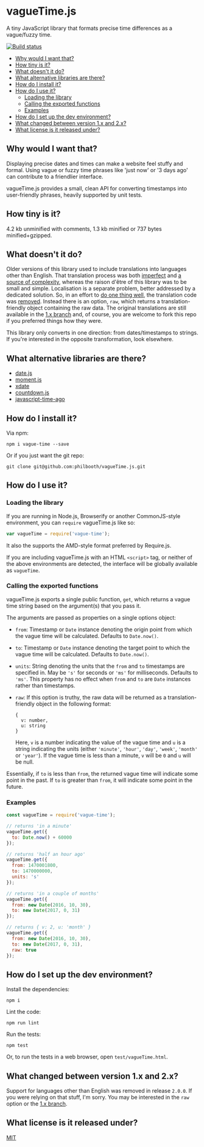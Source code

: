 # vagueTime.js

A tiny JavaScript library
that formats precise time differences
as a vague/fuzzy time.

[![Build status](https://secure.travis-ci.org/philbooth/vagueTime.js.png?branch=master)](http://travis-ci.org/#!/philbooth/vagueTime.js)

* [Why would I want that?](#why-would-i-want-that)
* [How tiny is it?](#how-tiny-is-it)
* [What doesn't it do?](#what-doesnt-it-do)
* [What alternative libraries are there?](#what-alternative-libraries-are-there)
* [How do I install it?](#how-do-i-install-it)
* [How do I use it?](#how-do-i-use-it)
  * [Loading the library](#loading-the-library)
  * [Calling the exported functions](#calling-the-exported-functions)
  * [Examples](#examples)
* [How do I set up the dev environment?](#how-do-i-set-up-the-dev-environment)
* [What changed between version 1.x and 2.x?](#what-changed-between-version-1x-and-2x)
* [What license is it released under?](#what-license-is-it-released-under)

## Why would I want that?

Displaying precise dates and times
can make a website feel stuffy and formal.
Using vague or fuzzy time phrases
like 'just now' or '3 days ago'
can contribute to a friendlier interface.

vagueTime.js provides a small, clean API
for converting timestamps
into user-friendly phrases,
heavily supported by unit tests.

## How tiny is it?

4.2 kb unminified with comments,
1.3 kb minified or
737 bytes minified+gzipped.

## What doesn't it do?

Older versions of this library
used to include translations into languages
other than English.
That translation process
was both [imperfect](https://github.com/philbooth/vagueTime.js/issues/21)
and [a source of complexity](https://github.com/philbooth/vagueTime.js/issues/8),
whereas the raison d'être of this library
was to be small and simple.
Localisation is a separate problem,
better addressed by a dedicated solution.
So, in an effort to [do one thing well](https://en.wikipedia.org/wiki/Unix_philosophy),
the translation code was [removed](https://github.com/philbooth/vagueTime.js/commit/fb0fd502c1a0d807fc2ec89cc0a40be8beeb4893).
Instead there is an option, `raw`,
which returns a translation-friendly object
containing the raw data.
The original translations are still available
in the [1.x branch](https://github.com/philbooth/vagueTime.js/tree/1.x) and,
of course,
you are welcome to fork this repo
if you preferred things
how they were.

This library only converts
in one direction:
from dates/timestamps
to strings.
If you're interested
in the opposite transformation,
look elsewhere.

## What alternative libraries are there?

* [date.js](http://www.datejs.com/)
* [moment.js](http://momentjs.com/)
* [xdate](http://arshaw.com/xdate)
* [countdown.js](http://countdownjs.org/)
* [javascript-time-ago](https://github.com/halt-hammerzeit/javascript-time-ago)

## How do I install it?

Via npm:

```
npm i vague-time --save
```

Or if you just want
the git repo:

```
git clone git@github.com:philbooth/vagueTime.js.git
```

## How do I use it?

### Loading the library

If you are running in
Node.js,
Browserify
or another CommonJS-style
environment,
you can `require`
vagueTime.js like so:

```javascript
var vagueTime = require('vague-time');
```

It also the supports
the AMD-style format
preferred by Require.js.

If you are
including vagueTime.js
with an HTML `<script>` tag,
or neither of the above environments
are detected,
the interface will be globally available
as `vagueTime`.

### Calling the exported functions

vagueTime.js exports a single public function, `get`,
which returns a vague time string
based on the argument(s) that you pass it.

The arguments are passed as properties
on a single options object:

* `from`:
  Timestamp or `Date` instance denoting the origin point from which the vague time will be calculated.
  Defaults to `Date.now()`.

* `to`:
  Timestamp or `Date` instance denoting the target point to which the vague time will be calculated.
  Defaults to `Date.now()`.

* `units`:
  String denoting the units that the `from` and `to` timestamps are specified in.
  May be `'s'` for seconds or `'ms'` for milliseconds.
  Defaults to `'ms'`.
  This property has no effect
  when `from` and `to` are `Date` instances
  rather than timestamps.

* `raw`:
  If this option is truthy,
  the raw data will be returned
  as a translation-friendly object
  in the following format:

  ```
  {
    v: number,
    u: string
  }
  ```

  Here,
  `v` is a number
  indicating the value
  of the vague time
  and `u` is a string
  indicating the units
  (either `'minute'`, `'hour'`, `'day'`, `'week'`, `'month'` or `'year'`).
  If the vague time is less than a minute,
  `v` will be `0`
  and `u` will be null.

Essentially,
if `to` is less than `from`,
the returned vague time will indicate
some point in the past.
If `to` is greater than `from`,
it will indicate
some point in the future.

### Examples

```javascript
const vagueTime = require('vague-time');

// returns 'in a minute'
vagueTime.get({
  to: Date.now() + 60000
});

// returns 'half an hour ago'
vagueTime.get({
  from: 1470001800,
  to: 1470000000,
  units: 's'
});

// returns 'in a couple of months'
vagueTime.get({
  from: new Date(2016, 10, 30),
  to: new Date(2017, 0, 31)
});

// returns { v: 2, u: 'month' }
vagueTime.get({
  from: new Date(2016, 10, 30),
  to: new Date(2017, 0, 31),
  raw: true
});
```

## How do I set up the dev environment?

Install the dependencies:

```
npm i
```

Lint the code:

```
npm run lint
```

Run the tests:

```
npm test
```

Or, to run the tests in a web browser,
open `test/vagueTime.html`.

## What changed between version 1.x and 2.x?

Support for languages
other than English
was removed in release `2.0.0`.
If you were relying on that stuff,
I'm sorry.
You may be interested in
the `raw` option
or the [1.x branch](https://github.com/philbooth/vagueTime.js/tree/1.x).

## What license is it released under?

[MIT](COPYING)

